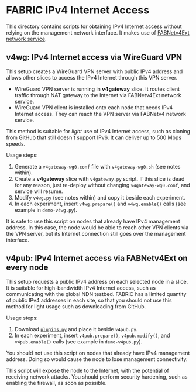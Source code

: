 # FABRIC IPv4 Internet Access

This directory contains scripts for obtaining IPv4 Internet access without relying on the management network interface.
It makes use of [FABNetv4Ext network service](https://learn.fabric-testbed.net/knowledge-base/network-services-in-fabric/#layer-3-services).

## v4wg: IPv4 Internet access via WireGuard VPN

This setup creates a WireGuard VPN server with public IPv4 address and allows other slices to access the IPv4 Internet through this VPN server.

* WireGuard VPN server is running in **v4gateway** slice.
  It routes client traffic through NAT gateway to the Internet via FABNetv4Ext network service.
* WireGuard VPN client is installed onto each node that needs IPv4 Internet access.
  They can reach the VPN server via FABNetv4 network service.

This method is suitable for *light* use of IPv4 Internet access, such as cloning from GitHub that still doesn't support IPv6.
It can deliver up to 500 Mbps speeds.

Usage steps:

1. Generate a `v4gateway-wg0.conf` file with `v4gateway-wg0.sh` (see notes within).
2. Create a **v4gateway** slice with `v4gateway.py` script.
   If this slice is dead for any reason, just re-deploy without changing `v4gateway-wg0.conf`, and service will resume.
3. Modify `v4wg.py` (see notes within) and copy it beside each experiment.
4. In each experiment, insert `v4wg.prepare()` and `v4wg.enable()` calls (see example in `demo-v4wg.py`).

It is safe to use this script on nodes that already have IPv4 management address.
In this case, the node would be able to reach other VPN clients via the VPN server, but its Internet connection still goes over the management interface.

## v4pub: IPv4 Internet access via FABNetv4Ext on every node

This setup requests a public IPv4 address on each selected node in a slice.
It is suitable for high-bandwidth IPv4 Internet access, such as communicating with the global NDN testbed.
FABRIC has a limited quantity of public IPv4 addresses in each site, so that you should not use this method for light usage such as downloading from GitHub.

Usage steps:

1. Download [`plugins.py`](https://github.com/fabric-testbed/jupyter-examples/blob/master/fabric_examples/beta_functionality/rel1.4/plugins.py) and place it beside `v4pub.py`.
2. In each experiment, insert `v4pub.prepare()`, `v4pub.modify()`, and `v4pub.enable()` calls (see example in `demo-v4pub.py`).

You should not use this script on nodes that already have IPv4 management address.
Doing so would cause the node to lose management connectivity.

This script will expose the node to the Internet, with the potential of receiving network attacks.
You should perform security hardening, such as enabling the firewall, as soon as possible.
